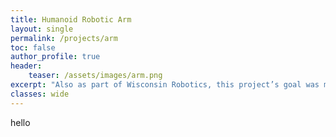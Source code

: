 ```yaml
---
title: Humanoid Robotic Arm
layout: single
permalink: /projects/arm
toc: false
author_profile: true
header:
    teaser: /assets/images/arm.png
excerpt: "Also as part of Wisconsin Robotics, this project’s goal was mostly to move around, interact with people or objects, and look cool."
classes: wide
---
```

hello